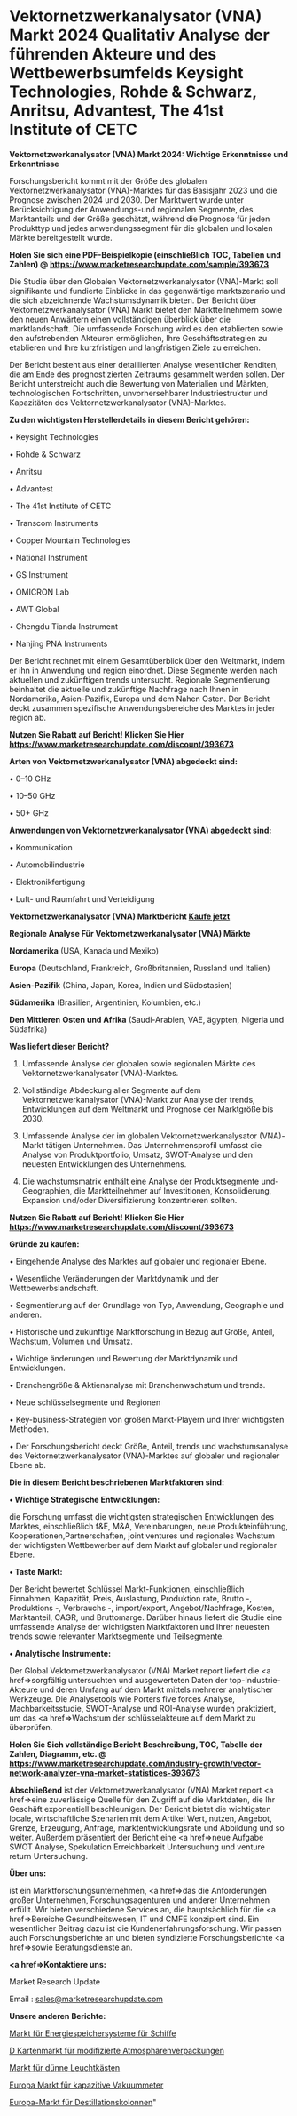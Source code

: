 # Vektornetzwerkanalysator (VNA) Markt 2024 Qualitativ Analyse der führenden Akteure und des Wettbewerbsumfelds Keysight Technologies, Rohde & Schwarz, Anritsu, Advantest, The 41st Institute of CETC

<strong>Vektornetzwerkanalysator (VNA) Markt 2024: Wichtige Erkenntnisse und Erkenntnisse</strong>

Forschungsbericht kommt mit der Größe des globalen Vektornetzwerkanalysator (VNA)-Marktes für das Basisjahr 2023 und die Prognose zwischen 2024 und 2030. Der Marktwert wurde unter Berücksichtigung der Anwendungs-und regionalen Segmente, des Marktanteils und der Größe geschätzt, während die Prognose für jeden Produkttyp und jedes anwendungssegment für die globalen und lokalen Märkte bereitgestellt wurde.

<strong>Holen Sie sich eine PDF-Beispielkopie (einschließlich TOC, Tabellen und Zahlen) @
</strong><strong><a href=https://www.marketresearchupdate.com/sample/393673><strong>https://www.marketresearchupdate.com/sample/393673</u></font></a></strong></strong>

Die Studie über den Globalen Vektornetzwerkanalysator (VNA)-Markt soll signifikante und fundierte Einblicke in das gegenwärtige marktszenario und die sich abzeichnende Wachstumsdynamik bieten. Der Bericht über Vektornetzwerkanalysator (VNA) Markt bietet den Marktteilnehmern sowie den neuen Anwärtern einen vollständigen überblick über die marktlandschaft. Die umfassende Forschung wird es den etablierten sowie den aufstrebenden Akteuren ermöglichen, Ihre Geschäftsstrategien zu etablieren und Ihre kurzfristigen und langfristigen Ziele zu erreichen.

Der Bericht besteht aus einer detaillierten Analyse wesentlicher Renditen, die am Ende des prognostizierten Zeitraums gesammelt werden sollen. Der Bericht unterstreicht auch die Bewertung von Materialien und Märkten, technologischen Fortschritten, unvorhersehbarer Industriestruktur und Kapazitäten des Vektornetzwerkanalysator (VNA)-Marktes.

<strong>Zu den wichtigsten Herstellerdetails in diesem Bericht gehören:</strong>

• Keysight Technologies

• Rohde & Schwarz

• Anritsu

• Advantest

• The 41st Institute of CETC

• Transcom Instruments

• Copper Mountain Technologies

• National Instrument

• GS Instrument

• OMICRON Lab

• AWT Global

• Chengdu Tianda Instrument

• Nanjing PNA Instruments

Der Bericht rechnet mit einem Gesamtüberblick über den Weltmarkt, indem er ihn in Anwendung und region einordnet. Diese Segmente werden nach aktuellen und zukünftigen trends untersucht. Regionale Segmentierung beinhaltet die aktuelle und zukünftige Nachfrage nach Ihnen in Nordamerika, Asien-Pazifik, Europa und dem Nahen Osten. Der Bericht deckt zusammen spezifische Anwendungsbereiche des Marktes in jeder region ab.

<strong>Nutzen Sie Rabatt auf Bericht! Klicken Sie Hier
</strong><strong><a href=https://www.marketresearchupdate.com/discount/393673>https://www.marketresearchupdate.com/discount/393673</b></u></font></strong></a>

<strong>Arten von Vektornetzwerkanalysator (VNA) abgedeckt sind:</strong>

• 0–10 GHz

• 10–50 GHz

• 50+ GHz

<strong>Anwendungen von Vektornetzwerkanalysator (VNA) abgedeckt sind:</strong>

• Kommunikation

• Automobilindustrie

• Elektronikfertigung

• Luft- und Raumfahrt und Verteidigung

<strong>Vektornetzwerkanalysator (VNA) Marktbericht <a href=https://www.marketresearchupdate.com/buynow/393673>Kaufe jetzt</a></strong>

<strong>Regionale Analyse Für Vektornetzwerkanalysator (VNA) Märkte</strong>

<strong>Nordamerika</strong> (USA, Kanada und Mexiko)

<strong>Europa</strong> (Deutschland, Frankreich, Großbritannien, Russland und Italien)

<strong>Asien-Pazifik</strong> (China, Japan, Korea, Indien und Südostasien)

<strong>Südamerika</strong> (Brasilien, Argentinien, Kolumbien, etc.)

<strong>Den Mittleren</strong> <strong>Osten und Afrika</strong> (Saudi-Arabien, VAE, ägypten, Nigeria und Südafrika)

<strong>Was liefert dieser Bericht?</strong>

1. Umfassende Analyse der globalen sowie regionalen Märkte des Vektornetzwerkanalysator (VNA)-Marktes.

2. Vollständige Abdeckung aller Segmente auf dem Vektornetzwerkanalysator (VNA)-Markt zur Analyse der trends, Entwicklungen auf dem Weltmarkt und Prognose der Marktgröße bis 2030.

3. Umfassende Analyse der im globalen Vektornetzwerkanalysator (VNA)-Markt tätigen Unternehmen. Das Unternehmensprofil umfasst die Analyse von Produktportfolio, Umsatz, SWOT-Analyse und den neuesten Entwicklungen des Unternehmens.

4. Die wachstumsmatrix enthält eine Analyse der Produktsegmente und-Geographien, die Marktteilnehmer auf Investitionen, Konsolidierung, Expansion und/oder Diversifizierung konzentrieren sollten.

<strong>Nutzen Sie Rabatt auf Bericht! Klicken Sie Hier
</strong><strong><a href=https://www.marketresearchupdate.com/discount/393673>https://www.marketresearchupdate.com/discount/393673</b></u></font></strong></a>

<strong>Gründe zu kaufen:</strong>

• Eingehende Analyse des Marktes auf globaler und regionaler Ebene.

• Wesentliche Veränderungen der Marktdynamik und der Wettbewerbslandschaft.

• Segmentierung auf der Grundlage von Typ, Anwendung, Geographie und anderen.

• Historische und zukünftige Marktforschung in Bezug auf Größe, Anteil, Wachstum, Volumen und Umsatz.

• Wichtige änderungen und Bewertung der Marktdynamik und Entwicklungen.

• Branchengröße &amp; Aktienanalyse mit Branchenwachstum und trends.

• Neue schlüsselsegmente und Regionen

• Key-business-Strategien von großen Markt-Playern und Ihrer wichtigsten Methoden.

• Der Forschungsbericht deckt Größe, Anteil, trends und wachstumsanalyse des Vektornetzwerkanalysator (VNA)-Marktes auf globaler und regionaler Ebene ab.

<strong>Die in diesem Bericht beschriebenen Marktfaktoren sind:</strong>

<strong>• Wichtige Strategische Entwicklungen:</strong>

die Forschung umfasst die wichtigsten strategischen Entwicklungen des Marktes, einschließlich f&amp;E, M&amp;A, Vereinbarungen, neue Produkteinführung, Kooperationen,Partnerschaften, joint ventures und regionales Wachstum der wichtigsten Wettbewerber auf dem Markt auf globaler und regionaler Ebene.

<strong>• Taste Markt:</strong>

Der Bericht bewertet Schlüssel Markt-Funktionen, einschließlich Einnahmen, Kapazität, Preis, Auslastung, Produktion rate, Brutto -, Produktions -, Verbrauchs -, import/export, Angebot/Nachfrage, Kosten, Marktanteil, CAGR, und Bruttomarge. Darüber hinaus liefert die Studie eine umfassende Analyse der wichtigsten Marktfaktoren und Ihrer neuesten trends sowie relevanter Marktsegmente und Teilsegmente.

<strong>• Analytische Instrumente:</strong>

Der Global Vektornetzwerkanalysator (VNA) Market report liefert die <a href=>sorgf</a>ältig untersuchten und ausgewerteten Daten der top-Industrie-Akteure und deren Umfang auf dem Markt mittels mehrerer analytischer Werkzeuge. Die Analysetools wie Porters five forces Analyse, Machbarkeitsstudie, SWOT-Analyse und ROI-Analyse wurden praktiziert, um das <a href=>Wachstum</a> der schlüsselakteure auf dem Markt zu überprüfen.

<strong>Holen Sie Sich vollständige Bericht Beschreibung, TOC, Tabelle der Zahlen, Diagramm, etc. @ </strong><strong><a href=https://www.marketresearchupdate.com/industry-growth/vector-network-analyzer-vna-market-statistices-393673>https://www.marketresearchupdate.com/industry-growth/vector-network-analyzer-vna-market-statistices-393673</a></font></strong>

<strong>Abschließend</strong> ist der Vektornetzwerkanalysator (VNA) Market report <a href=>eine</a> zuverlässige Quelle für den Zugriff auf die Marktdaten, die Ihr Geschäft exponentiell beschleunigen. Der Bericht bietet die wichtigsten locale, wirtschaftliche Szenarien mit dem Artikel Wert, nutzen, Angebot, Grenze, Erzeugung, Anfrage, marktentwicklungsrate und Abbildung und so weiter. Außerdem präsentiert der Bericht eine <a href=>neue</a> Aufgabe SWOT Analyse, Spekulation Erreichbarkeit Untersuchung und venture return Untersuchung.

<strong>Über uns:</strong>

 ist ein Marktforschungsunternehmen, <a href=>das</a> die Anforderungen großer Unternehmen, Forschungsagenturen und anderer Unternehmen erfüllt. Wir bieten verschiedene Services an, die hauptsächlich für die <a href=>Bereiche</a> Gesundheitswesen, IT und CMFE konzipiert sind. Ein wesentlicher Beitrag dazu ist die Kundenerfahrungsforschung. Wir passen auch Forschungsberichte an und bieten syndizierte Forschungsberichte <a href=>sowie</a> Beratungsdienste an.

<strong><a href=>Kontaktiere uns:</a></strong>

Market Research Update

Email : sales@marketresearchupdate.com

<strong>Unsere anderen Berichte:</strong>

<a href=https://www.linkedin.com/pulse/energy-storage-system-ship-market-opportunities>Markt für Energiespeichersysteme für Schiffe</a>

<a href=https://www.linkedin.com/pulse/d-modified-atmosphere-packaging-map-market-size-industry>D Kartenmarkt für modifizierte Atmosphärenverpackungen</a>

<a href=https://www.linkedin.com/pulse/thin-lightbox-market-size-share-outlook-growth-prospects>Markt für dünne Leuchtkästen</a>

<a href=https://www.linkedin.com/pulse/europe-capacitive-vacuum-gauge-market-size-production>Europa Markt für kapazitive Vakuummeter</a>

<a href=https://www.linkedin.com/pulse/europe-distillation-columns-market-2030-industry>Europa-Markt für Destillationskolonnen</a>"
